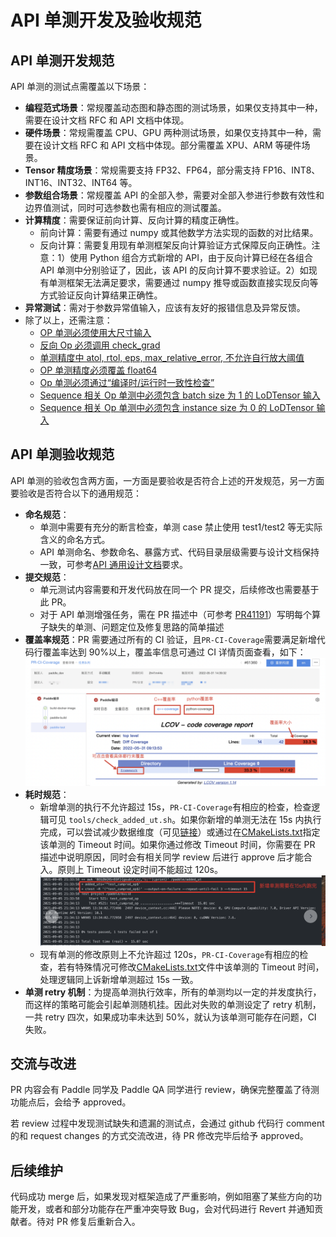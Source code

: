 # API 单测开发及验收规范

## API 单测开发规范

API 单测的测试点需覆盖以下场景：

- **编程范式场景**：常规覆盖动态图和静态图的测试场景，如果仅支持其中一种，需要在设计文档 RFC 和 API 文档中体现。
- **硬件场景**：常规需覆盖 CPU、GPU 两种测试场景，如果仅支持其中一种，需要在设计文档 RFC 和 API 文档中体现。部分需覆盖 XPU、ARM 等硬件场景。
- **Tensor 精度场景**：常规需要支持 FP32、FP64，部分需支持 FP16、INT8、INT16、INT32、INT64 等。
- **参数组合场景**：常规覆盖 API 的全部入参，需要对全部入参进行参数有效性和边界值测试，同时可选参数也需有相应的测试覆盖。
- **计算精度**：需要保证前向计算、反向计算的精度正确性。
   - 前向计算：需要有通过 numpy 或其他数学方法实现的函数的对比结果。
   - 反向计算：需要复用现有单测框架反向计算验证方式保障反向正确性。注意：1）使用 Python 组合方式新增的 API，由于反向计算已经在各组合 API 单测中分别验证了，因此，该 API 的反向计算不要求验证。2）如现有单测框架无法满足要求，需要通过 numpy 推导或函数直接实现反向等方式验证反向计算结果正确性。
- **异常测试**：需对于参数异常值输入，应该有友好的报错信息及异常反馈。
- 除了以上，还需注意：
  - [OP 单测必须使用大尺寸输入](https://github.com/PaddlePaddle/Paddle/wiki/OP-test-input-shape-requirements)
  - [反向 Op 必须调用 check_grad](https://github.com/PaddlePaddle/Paddle/wiki/Gradient-Check-Is-Required-for-Op-Test)
  - [单测精度中 atol, rtol, eps, max_relative_error, 不允许自行放大阈值](https://github.com/PaddlePaddle/Paddle/wiki/OP-test-accuracy-requirements)
  - [OP 单测精度必须覆盖 float64](https://github.com/PaddlePaddle/Paddle/wiki/Upgrade-OP-Precision-to-Float64)
  - [Op 单测必须通过“编译时/运行时一致性检查”](https://github.com/PaddlePaddle/Paddle/wiki/Compile_vs_Runtime-Check-Specification)
  - [Sequence 相关 Op 单测中必须包含 batch size 为 1 的 LoDTensor 输入](https://github.com/PaddlePaddle/Paddle/wiki/It-is-required-to-include-LoDTensor-input-with-batch_size=1-in-sequence-OP-test)
  - [Sequence 相关 Op 单测中必须包含 instance size 为 0 的 LoDTensor 输入](https://github.com/PaddlePaddle/Paddle/wiki/It-is-required-to-include-LoDTensor-input-with-instance_size=0-in-sequence-OP-test)

## API 单测验收规范

API 单测的验收包含两方面，一方面是要验收是否符合上述的开发规范，另一方面要验收是否符合以下的通用规范：

- **命名规范**：
   - 单测中需要有充分的断言检查，单测 case 禁止使用 test1/test2 等无实际含义的命名方式。
   - API 单测命名、参数命名、暴露方式、代码目录层级需要与设计文档保持一致，可参考[API 通用设计文档](https://www.paddlepaddle.org.cn/documentation/docs/zh/develop/dev_guides/api_contributing_guides/api_design_guidelines_standard_cn.html)要求。
- **提交规范**：
   - 单元测试内容需要和开发代码放在同一个 PR 提交，后续修改也需要基于此 PR。
   - 对于 API 单测增强任务，需在 PR 描述中（可参考 [PR41191](https://github.com/PaddlePaddle/Paddle/pull/41191)）写明每个算子缺失的单测、问题定位及修复思路的简单描述
- **覆盖率规范**：PR 需要通过所有的 CI 验证，且`PR-CI-Coverage`需要满足新增代码行覆盖率达到 90%以上，覆盖率信息可通过 CI 详情页面查看，如下：
![coverage_not_pass.png](./images/coverage_not_pass.png)
- **耗时规范**：
   - 新增单测的执行不允许超过 15s，`PR-CI-Coverage`有相应的检查，检查逻辑可见 `tools/check_added_ut.sh`。如果你新增的单测无法在 15s 内执行完成，可以尝试减少数据维度（可见[链接](https://github.com/PaddlePaddle/Paddle/pull/42267/commits/17344408d69f10e9fe5cf3200be1e381bc454694#diff-02f1ef59dfd03557054d7b20c9128ac9828735fc1f8be9e44d0587a96a06f685L236)）或通过在[CMakeLists.txt](https://github.com/PaddlePaddle/Paddle/blob/a1d87776ac500b1a3c3250dd9897f103515909c6/python/paddle/fluid/tests/unittests/CMakeLists.txt#L617-L618)指定该单测的 Timeout 时间。如果你通过修改 Timeout 时间，你需要在 PR 描述中说明原因，同时会有相关同学 review 后进行 approve 后才能合入。原则上 Timeout 设定时间不能超过 120s。
   ![add_ut.png](./images/add_ut.png)
   - 现有单测的修改原则上不允许超过 120s，`PR-CI-Coverage`有相应的检查，若有特殊情况可修改[CMakeLists.txt](https://github.com/PaddlePaddle/Paddle/blob/a1d87776ac500b1a3c3250dd9897f103515909c6/python/paddle/fluid/tests/unittests/CMakeLists.txt#L617-L618)文件中该单测的 Timeout 时间，处理逻辑同上诉新增单测超过 15s 一致。
- **单测 retry 机制**：为提高单测执行效率，所有的单测均以一定的并发度执行，而这样的策略可能会引起单测随机挂。因此对失败的单测设定了 retry 机制，一共 retry 四次，如果成功率未达到 50%，就认为该单测可能存在问题，CI 失败。

## 交流与改进

PR 内容会有 Paddle 同学及 Paddle QA 同学进行 review，确保完整覆盖了待测功能点后，会给予 approved。

若 review 过程中发现测试缺失和遗漏的测试点，会通过 github 代码行 comment 的和 request changes 的方式交流改进，待 PR 修改完毕后给予 approved。

## 后续维护

代码成功 merge 后，如果发现对框架造成了严重影响，例如阻塞了某些方向的功能开发，或者和部分功能存在严重冲突导致 Bug，会对代码进行 Revert 并通知贡献者。待对 PR 修复后重新合入。
